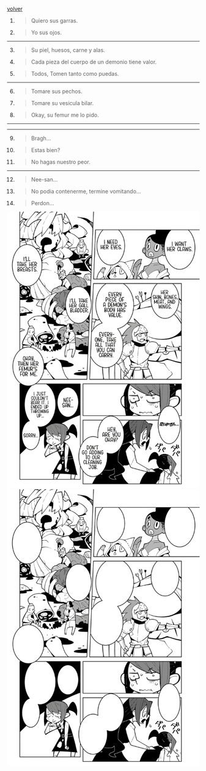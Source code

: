 [volver](./README.md)

1. > Quiero sus garras.
2. > Yo sus ojos.
---
3. > Su piel, huesos, carne y alas.
4. > Cada pieza del cuerpo de un demonio tiene valor.
5. > Todos, Tomen tanto como puedas.
---
6. > Tomare sus pechos.
7. > Tomare su vesicula bilar.
8. > Okay, su femur me lo pido.
---
---
9. > Bragh...
10. > Estas bien?
11. > No hagas nuestro peor.
---
12. > Nee-san...
13. > No podia contenerme, termine vomitando...
14. > Perdon...

<img src="./assets2/6.jpeg" alt="Pagina" width="600"/>
<img src="./assets2/p6.png" alt="PaginaVacia" width="600"/>
